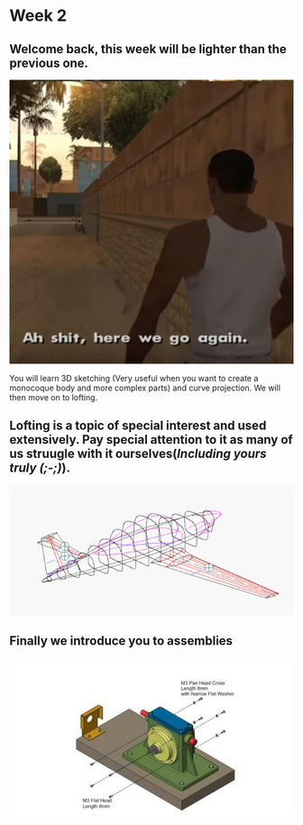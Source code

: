 # Week 2
## Welcome back, this week will be lighter than the previous one. 
![Lets get done](media/ab67616d0000b273950359444321d635b59838b3.jpg)

You will learn 3D sketching (Very useful when you want to create a monocoque body and more complex parts) and curve projection. We will then move on to lofting. 

## **Lofting** is a topic of special interest and used extensively. Pay special attention to it as many of us struugle with it ourselves(*Including yours truly (;-;)*).

![Lets get done](media/unnamed.gif)

## Finally we introduce you to assemblies

![Lets get done](media/SOLIDWORKS-Advanced-Assembly-Modeling-Image-756x426.jpg)

